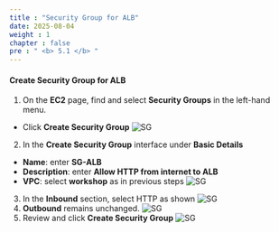 ```yaml
---
title : "Security Group for ALB"
date: 2025-08-04 
weight : 1 
chapter : false
pre : " <b> 5.1 </b> "
---
```


#### Create Security Group for ALB

1. On the **EC2** page, find and select **Security Groups** in the left-hand menu.
+ Click **Create Security Group**
![SG](/images/5.1/1.png)
2. In the **Create Security Group** interface under **Basic Details**
 + **Name**: enter **SG-ALB**
 + **Description**: enter **Allow HTTP from internet to ALB**
 + **VPC**: select **workshop** as in previous steps
![SG](/images/5.1/5.png)
3. In the **Inbound** section, select HTTP as shown
![SG](/images/5.1/2.png)
4. **Outbound** remains unchanged.
![SG](/images/5.1/3.png)
5. Review and click **Create Security Group**
![SG](/images/5.1/4.png)
